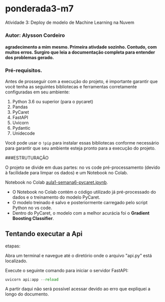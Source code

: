 # ponderada3-m7
Atividade 3: Deploy de modelo de Machine Learning na Nuvem

### Autor: Alysson Cordeiro

#### agradecimento a mim mesmo. Primeira ativdade sozinho. Contudo, com muitos erros. Surgiro que leia a documentação completa para entender dos problemas gerado.

### Pré-requisitos.

Antes de prosseguir com a execução do projeto, é importante garantir que você tenha as seguintes bibliotecas e ferramentas corretamente configuradas em seu ambiente:

1. Python 3.6 ou superior (para o pycaret)
2. Pandas
3. PyCaret
4. FastAPI
5. Uvicorn
6. Pydantic
7. Unidecode

Você pode usar o `!pip` para instalar essas bibliotecas conforme necessário para garantir que seu ambiente esteja pronto para a execução do projeto.

###ESTRUTURAÇÃO

O projeto se divide em duas partes:  no vs code pré-processamento (devido à facilidade para limpar os dados) e um Notebook no Colab.

Notebook no Colab [aula1-semana6-pycaret.ipynb](https://colab.research.google.com/drive/1hIOZxtt_yAt7XHAQvt2oQ1rcdQcktI_S#scrollTo=5-gkNDY_MHyT).

- O Notebook no Colab contém o código utilizado já pré-processado do dados e o treinamento do modelo PyCaret.
- O modelo treinado é salvo e posteriormente carregado pelo script Python no vs code.
- Dentro do PyCaret, o modelo com a melhor acurácia foi o **Gradient Boosting Classifier**.
  
## Tentando executar a Api

etapas:

Abra um terminal e navegue até o diretório onde o arquivo "api.py" está localizado.

Execute o seguinte comando para iniciar o servidor FastAPI:

```python
uvicorn api:app --reload
```

A partir daqui não será possível acessar devido ao erro que expliquei a longo do documento.


